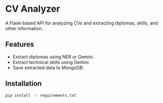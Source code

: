 # CV Analyzer

A Flask-based API for analyzing CVs and extracting diplomas, skills, and other information.

## Features
- Extract diplomas using NER or Gemini.
- Extract technical skills using Gemini.
- Save extracted data to MongoDB.

## Installation
```bash
pip install -r requirements.txt
